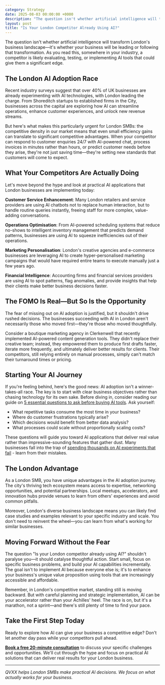 ```yaml
---
category: Strategy
date: 2025-08-03 00:00:00 +0000
description: "The question isn't whether artificial intelligence will transform London's business landscape—it's whether your business will be leading or following..."
layout: post
title: "Is Your London Competitor Already Using AI?"
---
```


The question isn't whether artificial intelligence will transform London's business landscape—it's whether your business will be leading or following that transformation. As you read this, somewhere in your industry, a competitor is likely evaluating, testing, or implementing AI tools that could give them a significant edge.

## The London AI Adoption Race

Recent industry surveys suggest that over 40% of UK businesses are already experimenting with AI technologies, with London leading the charge. From Shoreditch startups to established firms in the City, businesses across the capital are exploring how AI can streamline operations, enhance customer experiences, and unlock new revenue streams.

But here's what makes this particularly urgent for London SMBs: the competitive density in our market means that even small efficiency gains can translate to significant competitive advantages. When your competitor can respond to customer enquiries 24/7 with AI-powered chat, process invoices in minutes rather than hours, or predict customer needs before they arise, they're not just saving time—they're setting new standards that customers will come to expect.

## What Your Competitors Are Actually Doing

Let's move beyond the hype and look at practical AI applications that London businesses are implementing today:

**Customer Service Enhancement**: Many London retailers and service providers are using AI chatbots not to replace human interaction, but to handle routine queries instantly, freeing staff for more complex, value-adding conversations.

**Operations Optimisation**: From AI-powered scheduling systems that reduce no-shows to intelligent inventory management that predicts demand patterns, businesses are using AI to squeeze inefficiencies out of their operations.

**Marketing Personalisation**: London's creative agencies and e-commerce businesses are leveraging AI to create hyper-personalised marketing campaigns that would have required entire teams to execute manually just a few years ago.

**Financial Intelligence**: Accounting firms and financial services providers are using AI to spot patterns, flag anomalies, and provide insights that help their clients make better business decisions faster.

## The FOMO Is Real—But So Is the Opportunity

The fear of missing out on AI adoption is justified, but it shouldn't drive rushed decisions. The businesses succeeding with AI in London aren't necessarily those who moved first—they're those who moved thoughtfully.

Consider a boutique marketing agency in Clerkenwell that recently implemented AI-powered content generation tools. They didn't replace their creative team; instead, they empowered them to produce first drafts faster, iterate more frequently, and ultimately deliver better results for clients. Their competitors, still relying entirely on manual processes, simply can't match their turnaround times or pricing.

## Starting Your AI Journey

If you're feeling behind, here's the good news: AI adoption isn't a winner-takes-all race. The key is to start with clear business objectives rather than chasing technology for its own sake. Before diving in, consider reading our guide on [5 essential questions to ask before buying AI tools](/blog/2025/07/30/5-questions-before-buying-ai-tools/). Ask yourself:

- What repetitive tasks consume the most time in your business?
- Where do customer frustrations typically arise?
- Which decisions would benefit from better data analysis?
- What processes could scale without proportionally scaling costs?

These questions will guide you toward AI applications that deliver real value rather than impressive-sounding features that gather dust. Many businesses fall into the trap of [spending thousands on AI experiments that fail](/blog/2025/01/30/why-your-2k-month-ai-experiment-is-failing/) - learn from their mistakes.

## The London Advantage

As a London SMB, you have unique advantages in the AI adoption journey. The city's thriving tech ecosystem means access to expertise, networking opportunities, and potential partnerships. Local meetups, accelerators, and innovation hubs provide venues to learn from others' experiences and avoid common pitfalls.

Moreover, London's diverse business landscape means you can likely find case studies and examples relevant to your specific industry and scale. You don't need to reinvent the wheel—you can learn from what's working for similar businesses.

## Moving Forward Without the Fear

The question "Is your London competitor already using AI?" shouldn't paralyse you—it should catalyse thoughtful action. Start small, focus on specific business problems, and build your AI capabilities incrementally. The goal isn't to implement AI because everyone else is; it's to enhance your business's unique value proposition using tools that are increasingly accessible and affordable.

Remember, in London's competitive market, standing still is moving backward. But with careful planning and strategic implementation, AI can be your accelerator rather than your Achilles' heel. The race is on, but it's a marathon, not a sprint—and there's still plenty of time to find your pace.

## Take the First Step Today

Ready to explore how AI can give your business a competitive edge? Don't let another day pass while your competitors pull ahead. 

**[Book a free 20-minute consultation](https://calendar.app.google/F1CUZCKJCNZGN6oh8)** to discuss your specific challenges and opportunities. We'll cut through the hype and focus on practical AI solutions that can deliver real results for your London business.

---

*QVXX helps London SMBs make practical AI decisions. We focus on what actually works for your business.*
